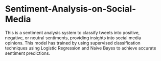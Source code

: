 # Sentiment-Analysis-on-Social-Media
This is a  sentiment analysis system to classify tweets into positive, negative, or neutral sentiments, providing  insights into social media opinions. This model has trained by using  supervised classification techniques using Logistic Regression and Naive Bayes to achieve accurate  sentiment predictions.
